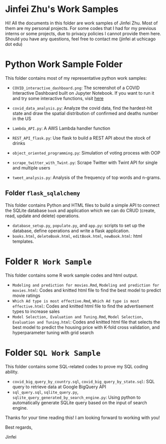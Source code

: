 # Jinfei Zhu's Work Samples

Hi! All the documents in this folder are work samples of Jinfei Zhu. Most of them are my personal projects. For some codes that I had for my previous interns or some projects, due to privacy policies I cannot provide them here. Should you have any questions, feel free to contact me (jinfei at uchicago dot edu)

# Python Work Sample Folder

This folder contains most of my representative python work samples:

- `COVID_interactive_dashboard.png`: The screenshot of a COVID Interactive Dashboard built on Jupyter Notebook. If you want to run it and try some interactive functions, visit [here](https://github.com/jinfei1125/final-project-covid-twitter)

- `covid_data_analysis.py`: Analyze the covid data, find the hardest-hit state and draw the spatial distribution of confirmed and deaths number in the US

- `Lambda_API.py`: A AWS Lambda handler function

- `REST_API_flask.py`: Use flask to build a REST API about the stock of drinks

- `object_oriented_programming.py`: Simulation of voting process with OOP

- `scrape_twitter_with_Twint.py`: Scrape Twitter with Twint API for single and multiple users

- `tweet_analysis.py`: Analysis of the frequency of top words and n-grams.

## Folder `flask_sqlalchemy`

This folder contains Python and HTML files to build a simple API to connect the SQLite database `book` and application which we can do CRUD (create, read, update and delete) operations.

- `database_setup.py`, `populate.py`, and `app.py`: scripts to set up the database, define operations and write a flask application.
- `books.html`, `deleteBook.html`, `editBook.html`, `newBook.html`: html templates.

# Folder `R Work Sample`

This folder contains some R work sample codes and html output.

- `Modeling and prediction for movies.Rmd`, `Modeling and prediction for movies.html`: Codes and knitted html file to find the best model to predict movie ratings
- `Which Ad type is most effective.Rmd`, `Which Ad type is most effective.html`: Codes and knitted html file to find the advertisement types to increase sales
- `Model Selection, Evaluation and Tuning.Rmd`, `Model Selection, Evaluation and Tuning.html`: Codes and knitted html file that selects the best model to predict the housing price with K-fold cross validation, and hyperparameter tuning with grid search

# Folder `SQL Work Sample`

This folder contains some SQL-related codes to prove my SQL coding ability. 

- `covid_big_query_by_country.sql`, `covid_big_query_by_state.sql`: SQL query to retrieve data at Google BigQuery API
- `sql_query.sql`, `sqlite_query.py`, `sqlite_query_generated_by_search_engine.py`: Using python to automatically generate SQLite query based on the input of search engine. 


Thanks for your time reading this! I am looking forward to working with you!

Best regards,

Jinfei

